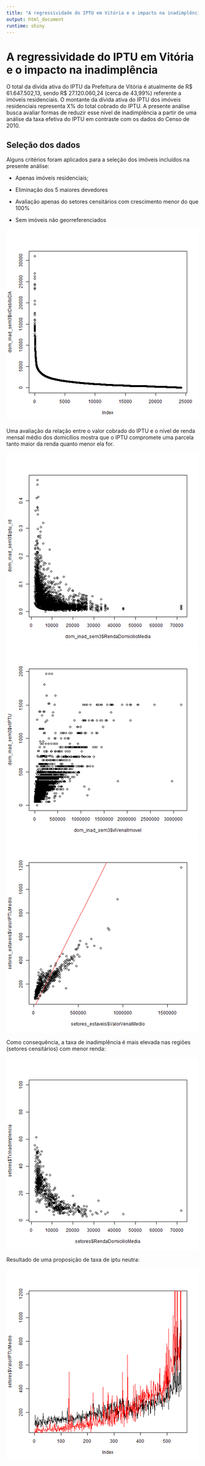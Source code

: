 ```yaml
---
title: "A regressividade do IPTU em Vitória e o impacto na inadimplência"
output: html_document
runtime: shiny
---
```




# A regressividade do IPTU em Vitória e o impacto na inadimplência

O total da dívida ativa do IPTU da Prefeitura de Vitória é atualmente de R\$ 61.647.502,13, sendo R\$ 27.120.060,24 (cerca de 43,99%) referente a imóveis residenciais. O montante da dívida ativa do IPTU dos imóveis residenciais representa X% do total cobrado do IPTU. A presente análise busca avaliar formas de reduzir esse nível de inadimplência a partir de uma análise da taxa efetiva do IPTU em contraste com os dados do Censo de 2010.

## Seleção dos dados

Alguns critérios foram aplicados para a seleção dos imóveis incluídos na presente análise:

-   Apenas imóveis residenciais;

-   Eliminação dos 5 maiores devedores

-   Avaliação apenas do setores censitários com crescimento menor do que 100%

-   Sem imóveis não georreferenciados

![](figure/unnamed-chunk-1-1.png)

Uma avaliação da relação entre o valor cobrado do IPTU e o nível de renda mensal médio dos domicílios mostra que o IPTU compromete uma parcela tanto maior da renda quanto menor ela for.

![plot of chunk unnamed-chunk-2](figure/unnamed-chunk-2-1.png)![plot of chunk unnamed-chunk-2](figure/unnamed-chunk-2-2.png)![plot of chunk unnamed-chunk-2](figure/unnamed-chunk-2-3.png)

Como consequência, a taxa de inadimplência é mais elevada nas regiões (setores censitários) com menor renda:

![plot of chunk unnamed-chunk-3](figure/unnamed-chunk-3-1.png)

Resultado de uma proposição de taxa de iptu neutra:

![plot of chunk unnamed-chunk-4](figure/unnamed-chunk-4-1.png)
